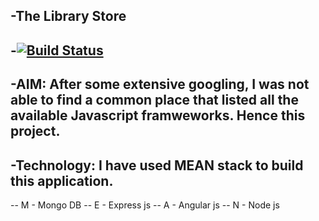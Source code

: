 -The Library Store
------------------
-[![Build Status](https://travis-ci.org/arvindr21/TheLibraryStore.png?branch=master)](https://travis-ci.org/arvindr21/TheLibraryStore)
-
-AIM: After some extensive googling, I was not able to find a common place that listed all the available Javascript framweworks. Hence this project. 
-
-Technology: I have used MEAN stack to build this application. 
-
-- M - Mongo DB
-- E - Express js
-- A - Angular js
-- N - Node js
